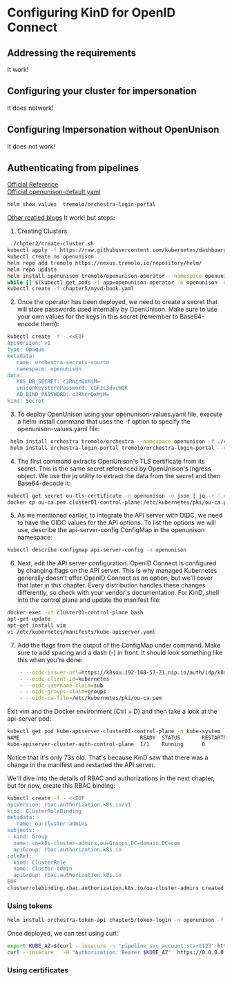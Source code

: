 # Configuring KinD for OpenID Connect
## Addressing the requirements
It work! 
## Configuring your cluster for impersonation
  It does notwork! 
## Configuring Impersonation without OpenUnison
  It does not work! 
## Authenticating from pipelines
[Official Reference](https://openunison.github.io/deployauth/#deploy-the-portal)  
[Official openunison-default.yaml](https://openunison.github.io/assets/yaml/openunison-default.yaml)    
```bash            
helm show values  tremolo/orchestra-login-portal
```
[Other reatled blogs](https://www.tremolosecurity.com/post/pipelines-and-kubernetes-authentication)
 It work! 
 but steps:
1.  Creating Clusters 
```bash
 ./chpter2/create-cluster.sh
kubectl apply -f https://raw.githubusercontent.com/kubernetes/dashboard/v2.4.0/aio/deploy/recommended.yaml
kubectl create ns openunison
helm repo add tremolo https://nexus.tremolo.io/repository/helm/
helm repo update
helm install openunison tremolo/openunison-operator --namespace openunison
while [[ $(kubectl get pods -l app=openunison-operator -n openunison -o 'jsonpath={..status.conditions[?(@.type=="Ready")].status}') != "True" ]]; do echo "waiting for operator pod" && sleep 1; done
kubectl create -f chapter5/myvd-book.yaml
 ``` 
2. Once the operator has been deployed, we need to create a secret that will store passwords used internally by OpenUnison. Make sure to use your own values for the keys in this secret (remember to Base64-encode them):
```bash 
kubectl create -f - <<EOF
apiVersion: v1
type: Opaque
metadata:
   name: orchestra-secrets-source
   namespace: openunison
data:
   K8S_DB_SECRET: c3RhcnQxMjM= 
   unisonKeystorePassword: cGFzc3dvcmQK
   AD_BIND_PASSWORD: c3RhcnQxMjM=
kind: Secret
```
3. To deploy OpenUnison using your openunison-values.yaml file, execute a helm install command that uses the -f option to specify the openunison-values.yaml file:
```bash
 helm install orchestra tremolo/orchestra --namespace openunison -f ./chapter5/openunison-values-20220104.yaml
 helm install orchestra-login-portal tremolo/orchestra-login-portal --namespace openunison -f ./chapter5/openunison-values-20220104.yaml
```
4. The first command extracts OpenUnison's TLS certificate from its secret. This is the same secret referenced by OpenUnison's Ingress object. We use the jq utility to extract the data from the secret and then Base64-decode it:
```bash                   
kubectl get secret ou-tls-certificate -n openunison -o json | jq -r '.data["tls.crt"]' | base64 -d > ou-ca.pem
docker cp ou-ca.pem cluster01-control-plane:/etc/kubernetes/pki/ou-ca.pem
```
5. As we mentioned earlier, to integrate the API server with OIDC, we need to have the OIDC values for the API options. To list the options we will use, describe the api-server-config ConfigMap in the openunison namespace:
```bash                   
kubectl describe configmap api-server-config -n openunison
```
6. Next, edit the API server configuration. OpenID Connect is configured by changing flags on the API server. This is why managed Kubernetes generally doesn't offer OpenID Connect as an option, but we'll cover that later in this chapter. Every distribution handles these changes differently, so check with your vendor's documentation. For KinD, shell into the control plane and update the manifest file:
```bash                   
docker exec -it cluster01-control-plane bash
apt-get update
apt-get install vim
vi /etc/kubernetes/manifests/kube-apiserver.yaml
```
7. Add the flags from the output of the ConfigMap under command. Make sure to add spacing and a dash (-) in front. It should look something like this when you're done:
```bash                   
    - --oidc-issuer-url=https://k8sou.192-168-57-21.nip.io/auth/idp/k8sIdp
    - --oidc-client-id=kubernetes
    - --oidc-username-claim=sub
    - --oidc-groups-claim=groups
    - --oidc-ca-file=/etc/kubernetes/pki/ou-ca.pem
```
Exit vim and the Docker environment (Ctrl + D) and then take a look at the api-server pod:
```bash    
kubectl get pod kube-apiserver-cluster01-control-plane -n kube-system
NAME                                       READY  STATUS       RESTARTS  AGE
kube-apiserver-cluster-auth-control-plane  1/1    Running      0         73s
```
Notice that it's only 73s old. That's because KinD saw that there was a change in the manifest and restarted the API server.
                   
We'll dive into the details of RBAC and authorizations in the next chapter, but for now, create this RBAC binding:
```bash
kubectl create -f - <<EOF
apiVersion: rbac.authorization.k8s.io/v1
kind: ClusterRoleBinding
metadata:
   name: ou-cluster-admins
subjects:
- kind: Group
  name: cn=k8s-cluster-admins,ou=Groups,DC=domain,DC=com 
  apiGroup: rbac.authorization.k8s.io
roleRef:
  kind: ClusterRole
  name: cluster-admin
  apiGroup: rbac.authorization.k8s.io
EOF
clusterrolebinding.rbac.authorization.k8s.io/ou-cluster-admins created
```
### Using tokens
```bash
helm install orchestra-token-api chapter5/token-login -n openunison -f chapter5/openunison-values-20220104.yaml
```
Once deployed, we can test using curl:

```bash
export KUBE_AZ=$(curl --insecure -u 'pipeline_svc_account:start123' https://k8sou.192-168-2-114.nip.io/k8s-api-token/token/user | jq -r '.token.id_token')
curl --insecure   -H "Authorization: Bearer $KUBE_AZ"  https://0.0.0.0:6443/api
```
### Using certificates
